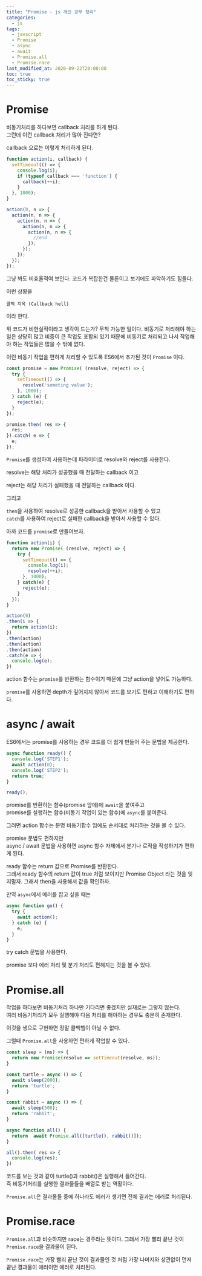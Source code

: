 ```yaml
---
title: "Promise - js 개인 공부 정리"
categories: 
  - js
tags:
  - javscript
  - Promise
  - async
  - await
  - Promise.all
  - Promise.race
last_modified_at: 2020-09-22T20:00:00
toc: true
toc_sticky: true
---
```


# Promise

비동기처리를 하다보면 callback 처리를 하게 된다.  
그런데 이런 callback 처리가 많아 진다면?  

callback 으로는 이렇게 처리하게 된다.

```js
function action(i, callback) {
  setTimeout(() => {
    console.log(i);
    if (typeof callback === 'function') {
      callback(++i);
    }
  }, 1000);
}

action(0, n => {
  action(n, n => {
    action(n, n => {
      action(n, n => {
        action(n, n => {
          //end
        });
      });
    });
  });
});

```

그냥 봐도 비효율적여 보인다. 코드가 복잡한건 물론이고 보기에도 파악하기도 힘들다.

이런 상황을

`콜백 지옥 (Callback hell)`

이라 한다.

위 코드가 비현실적이라고 생각이 드는가? 무척 가능한 일이다. 비동기로 처리해야 하는 일은 상당히 많고 비중이 큰 작업도 포함되 있기 때문에 비동기로 처리되고 나서 작업해야 하는 작업들은 많을 수 밖에 없다.  

이런 비동기 작업을 편하게 처리할 수 있도록 ES6에서 추가된 것이 `Promise` 이다.  

```js
const promise = new Promise( (resolve, reject) => {
  try {
    setTimeout(() => {
      resolve('someting value');
    }, 1000);
  } catch (e) {
    reject(e);
  }
});

promise.then( res => {
  res;
}).catch( e => {
  e;
});
```

`Promise`를 생성하여 사용하는데 파라미터로 resolve와 reject를 사용한다.  

resolve는 해당 처리가 성공했을 때 전달하는 callback 이고

reject는 해당 처리가 실패했을 때 전달하는 callback 이다.  

그리고

`then`을 사용하여 resolve로 성공한 callback을 받아서 사용할 수 있고  
`catch`를 사용하여 reject로 실패한 callback을 받아서 사용할 수 있다.

아까 코드를 `promise`로 만들어보자.

```js
function action(i) {
  return new Promise( (resolve, reject) => {
    try {
      setTimeout(() => {
        console.log(i);
        resolve(++i);
      }, 1000);
    } catch(e) {
      reject(e);
    }
  });
}

action(0)
.then(i => {
  return action(i);
})
.then(action)
.then(action)
.then(action)
.catch(e => {
  console.log(e);
})
```

action 함수는 `promise`를 반환하는 함수이기 때문에 그냥 action을 넣어도 가능하다.  

`promise`를 사용하면 depth가 깊어지지 않아서 코드를 보기도 편하고 이해하기도 편하다.  

# async / await

ES6에서는 promise를 사용하는 경우 코드를 더 쉽게 만들어 주는 문법을 제공한다. 

```js
async function ready() {
  console.log('STEP1');
  await action(0);
  console.log('STEP2');
  return true;
}

ready();
```

promise를 반환하는 함수(promise 앞에)에 `await`을 붙여주고  
promise를 실행하는 함수(비동기 작업이 있는 함수)에 `async`를 붙여준다.

그러면 action 함수는 분명 비동기함수 임에도 순서대로 처리하는 것을 볼 수 있다.

promise 문법도 편하지만  
async / await 문법을 사용하면 async 함수 자체에서 분기나 로직을 작성하기가 편하게 된다.  

ready 함수는 return 값으로 Promise를 반환한다.  
그래서 ready 함수의 return 값이 true 처럼 보이지만 Promise Object 라는 것을 잊지말자.
그래서 then을 사용해서 값을 확인하자.

만약 `async`에서 에러를 잡고 싶을 때는

```js
async function go() {
  try {
    await action();
  } catch (e) {
    e;
  }
}
```

try catch 문법을 사용한다.

promise 보다 에러 처리 및 분기 처리도 편해지는 것을 볼 수 있다.

# Promise.all

작업을 하다보면 비동기처리 하나만 기다리면 좋겠지만 실재로는 그렇지 않는다.  
여러 비동기처리가 모두 실행해야 다음 처리를 해야하는 경우도 충분히 존재한다.  

이것을 생으로 구현하면 정말 콜백헬이 아닐 수 없다.  

그럴때 `Promise.all`을 사용하면 편하게 작업할 수 있다.

```js
const sleep = (ms) => {
  return new Promise(resolve => setTimeout(resolve, ms));
}

const turtle = async () => {
  await sleep(2000);
  return 'turtle';
}

const rabbit = async () => {
  await sleep(500);
  return 'rabbit';
}

async function all() {
  return  await Promise.all([turtle(), rabbit()]);
}

all().then( res => {
  console.log(res);
})
```

코드를 보는 것과 같이 turtle()과 rabbit()은 실행해서 들어간다.  
즉 비동기처리를 실행한 결과물들을 배열로 받는 역활이다.  

`Promise.all`은 결과물들 중에 하나라도 에러가 생기면 전체 결과는 에러로 처리된다.  

# Promise.race

`Promise.all`과 비슷하지만 race는 경주라는 뜻이다. 그래서 가장 빨리 끝난 것이 `Promise.race`을 결과물이 된다.  

`Promise.race`는 가장 빨리 끝난 것이 결과물인 것 처럼 가장 나머지와 상관없이 먼저 끝난 결과물이 에러이면 에러로 처리된다.
